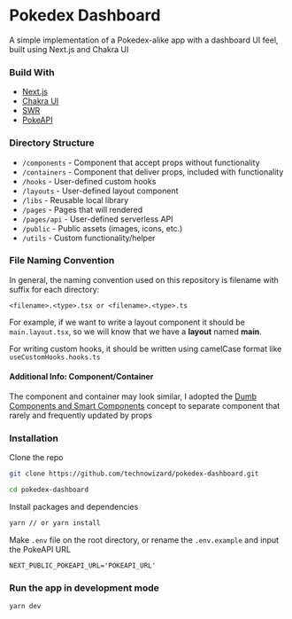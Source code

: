 # Pokedex Dashboard

A simple implementation of a Pokedex-alike app with a dashboard UI feel, built using Next.js and Chakra UI

### Build With

- [Next.js](https://nextjs.org)
- [Chakra UI](https://chakra-ui.com)
- [SWR](https://swr.vercel.app)
- [PokeAPI](https://pokeapi.co)

### Directory Structure

- `/components` - Component that accept props without functionality 
- `/containers` - Component that deliver props, included with functionality
- `/hooks` - User-defined custom hooks
- `/layouts` - User-defined layout component
- `/libs` - Reusable local library
- `/pages` - Pages that will rendered
- `/pages/api` - User-defined serverless API
- `/public` - Public assets (images, icons, etc.)
- `/utils` - Custom functionality/helper

### File Naming Convention

In general, the naming convention used on this repository is filename with suffix for each directory: 
```
<filename>.<type>.tsx or <filename>.<type>.ts
```

For example, if we want to write a layout component it should be `main.layout.tsx`, so we will know that we have a **layout** named **main**.

For writing custom hooks, it should be written using camelCase format like `useCustomHooks.hooks.ts`

#### Additional Info: Component/Container
The component and container may look similar, I adopted the [Dumb Components and Smart Components](https://www.shade.codes/dumb-components-and-smart-components/) concept to separate component that rarely and frequently updated by props

### Installation

Clone the repo

```sh
git clone https://github.com/technowizard/pokedex-dashboard.git

cd pokedex-dashboard
```

Install packages and dependencies

```sh
yarn // or yarn install
```

Make `.env` file on the root directory, or rename the `.env.example` and input the PokeAPI URL

```
NEXT_PUBLIC_POKEAPI_URL='POKEAPI_URL'
```

### Run the app in development mode

```sh
yarn dev
```
